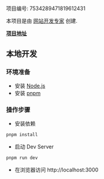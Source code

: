 # 

项目编号: 7534289471819612431

本项目是由 [网站开发专家](https://space.coze.cn/) 创建.

[**项目地址**](https://space.coze.cn/task/7534289471819612431)

## 本地开发

### 环境准备

- 安装 [Node.js](https://nodejs.org/en)
- 安装 [pnpm](https://pnpm.io/installation)

### 操作步骤

- 安装依赖

```sh
pnpm install
```

- 启动 Dev Server

```sh
pnpm run dev
```

- 在浏览器访问 http://localhost:3000
